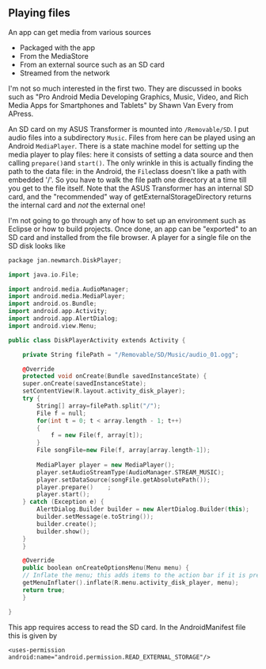 
##  Playing files 


An app can get media from various sources

+ Packaged with the app
+ From the MediaStore
+ From an external source such as an SD card
+ Streamed from the network

I'm not so much interested in the first two. They are discussed in books such as
"Pro Android Media Developing Graphics, Music, Video,
and Rich Media Apps for Smartphones
and Tablets" by Shawn Van Every from APress.





An SD card on my ASUS Transformer is mounted into `/Removable/SD`.
I put audio files into a subdirectory `Music`. Files from here can
be played using an Android `MediaPlayer`. There is a state machine
model for setting up the media player to play files: here it consists of
setting a data source and then calling `prepare()`and `start()`.
The only wrinkle in this is actually finding the path to the data file: in the
Android, the `File`class doesn't like a path with embedded '/'.
So you have to walk the file path one directory at a time till you get to the
file itself. Note that the ASUS Transformer has an internal SD card, and the
"recommended" way of getExternalStorageDirectory returns the internal card
and _not_ the external one!


I'm not going to go through any of how to set up an environment such as Eclipse
or how to build projects. Once done, an app can be "exported" to an SD card
and installed from the file browser. A player for a single file
on the SD disk looks like

```cpp
package jan.newmarch.DiskPlayer;

import java.io.File;

import android.media.AudioManager;
import android.media.MediaPlayer;
import android.os.Bundle;
import android.app.Activity;
import android.app.AlertDialog;
import android.view.Menu;

public class DiskPlayerActivity extends Activity {

    private String filePath = "/Removable/SD/Music/audio_01.ogg";

    @Override
    protected void onCreate(Bundle savedInstanceState) {
	super.onCreate(savedInstanceState);
	setContentView(R.layout.activity_disk_player);
	try {
	    String[] array=filePath.split("/");
	    File f = null;
	    for(int t = 0; t < array.length - 1; t++)
		{
		    f = new File(f, array[t]);
		}
	    File songFile=new File(f, array[array.length-1]);
		
	    MediaPlayer player = new MediaPlayer();
	    player.setAudioStreamType(AudioManager.STREAM_MUSIC);
	    player.setDataSource(songFile.getAbsolutePath());
	    player.prepare()	;
	    player.start();
	} catch (Exception e) {
	    AlertDialog.Builder builder = new AlertDialog.Builder(this);
	    builder.setMessage(e.toString());
	    builder.create();
	    builder.show();
	}
    }

    @Override
    public boolean onCreateOptionsMenu(Menu menu) {
	// Inflate the menu; this adds items to the action bar if it is present.
	getMenuInflater().inflate(R.menu.activity_disk_player, menu);
	return true;
    }

}
```


This app requires access to read the SD card. In the AndroidManifest file this is
given by

```
<uses-permission android:name="android.permission.READ_EXTERNAL_STORAGE"/>
```



